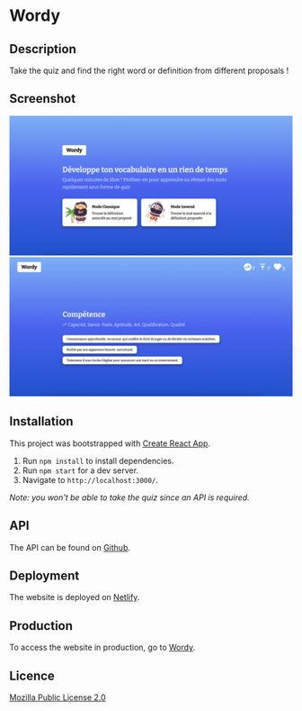 # Wordy

## Description

Take the quiz and find the right word or definition from different proposals !

## Screenshot

![Screenshot](/screenshot_1.png)
![Screenshot](/screenshot_2.png)

## Installation

This project was bootstrapped with [Create React App](https://github.com/facebook/create-react-app).

1. Run `npm install` to install dependencies.
2. Run `npm start` for a dev server.
3. Navigate to `http://localhost:3000/`.

_Note: you won't be able to take the quiz since an API is required._

## API

The API can be found on [Github](https://github.com/paulin-crtn/wordy-express).

## Deployment

The website is deployed on [Netlify](https://docs.netlify.com/).

## Production

To access the website in production, go to [Wordy](https://wordy.haftwald.com/).

## Licence

[Mozilla Public License 2.0](https://www.mozilla.org/en-US/MPL/2.0/)
